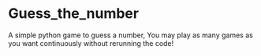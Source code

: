 # Guess_the_number
A simple python game to guess a number, You may play as many games as you want continuously without rerunning the code!
